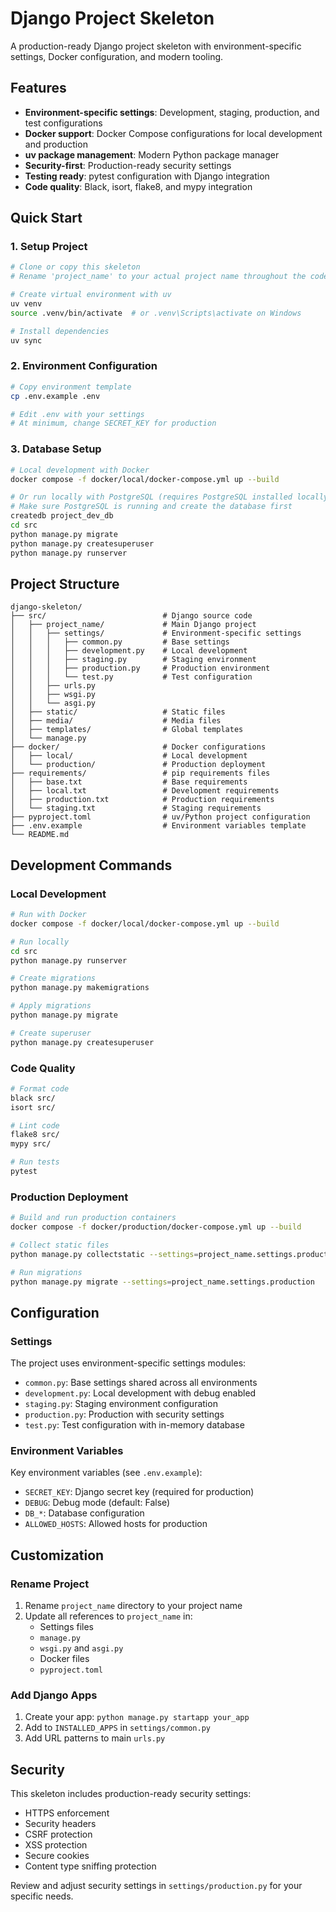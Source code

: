 # Django Project Skeleton

A production-ready Django project skeleton with environment-specific settings, Docker configuration, and modern tooling.

## Features

- **Environment-specific settings**: Development, staging, production, and test configurations
- **Docker support**: Docker Compose configurations for local development and production
- **uv package management**: Modern Python package manager
- **Security-first**: Production-ready security settings
- **Testing ready**: pytest configuration with Django integration
- **Code quality**: Black, isort, flake8, and mypy integration

## Quick Start

### 1. Setup Project

```bash
# Clone or copy this skeleton
# Rename 'project_name' to your actual project name throughout the codebase

# Create virtual environment with uv
uv venv
source .venv/bin/activate  # or .venv\Scripts\activate on Windows

# Install dependencies
uv sync
```

### 2. Environment Configuration

```bash
# Copy environment template
cp .env.example .env

# Edit .env with your settings
# At minimum, change SECRET_KEY for production
```

### 3. Database Setup

```bash
# Local development with Docker
docker compose -f docker/local/docker-compose.yml up --build

# Or run locally with PostgreSQL (requires PostgreSQL installed locally)
# Make sure PostgreSQL is running and create the database first
createdb project_dev_db
cd src
python manage.py migrate
python manage.py createsuperuser
python manage.py runserver
```

## Project Structure

```
django-skeleton/
├── src/                          # Django source code
│   ├── project_name/             # Main Django project
│   │   ├── settings/             # Environment-specific settings
│   │   │   ├── common.py         # Base settings
│   │   │   ├── development.py    # Local development
│   │   │   ├── staging.py        # Staging environment
│   │   │   ├── production.py     # Production environment
│   │   │   └── test.py           # Test configuration
│   │   ├── urls.py
│   │   ├── wsgi.py
│   │   └── asgi.py
│   ├── static/                   # Static files
│   ├── media/                    # Media files
│   ├── templates/                # Global templates
│   └── manage.py
├── docker/                       # Docker configurations
│   ├── local/                    # Local development
│   └── production/               # Production deployment
├── requirements/                 # pip requirements files
│   ├── base.txt                  # Base requirements
│   ├── local.txt                 # Development requirements
│   ├── production.txt            # Production requirements
│   └── staging.txt               # Staging requirements
├── pyproject.toml                # uv/Python project configuration
├── .env.example                  # Environment variables template
└── README.md
```

## Development Commands

### Local Development

```bash
# Run with Docker
docker compose -f docker/local/docker-compose.yml up --build

# Run locally
cd src
python manage.py runserver

# Create migrations
python manage.py makemigrations

# Apply migrations
python manage.py migrate

# Create superuser
python manage.py createsuperuser
```

### Code Quality

```bash
# Format code
black src/
isort src/

# Lint code
flake8 src/
mypy src/

# Run tests
pytest
```

### Production Deployment

```bash
# Build and run production containers
docker compose -f docker/production/docker-compose.yml up --build

# Collect static files
python manage.py collectstatic --settings=project_name.settings.production

# Run migrations
python manage.py migrate --settings=project_name.settings.production
```

## Configuration

### Settings

The project uses environment-specific settings modules:

- `common.py`: Base settings shared across all environments
- `development.py`: Local development with debug enabled
- `staging.py`: Staging environment configuration  
- `production.py`: Production with security settings
- `test.py`: Test configuration with in-memory database

### Environment Variables

Key environment variables (see `.env.example`):

- `SECRET_KEY`: Django secret key (required for production)
- `DEBUG`: Debug mode (default: False)
- `DB_*`: Database configuration
- `ALLOWED_HOSTS`: Allowed hosts for production

## Customization

### Rename Project

1. Rename `project_name` directory to your project name
2. Update all references to `project_name` in:
   - Settings files
   - `manage.py`
   - `wsgi.py` and `asgi.py`
   - Docker files
   - `pyproject.toml`

### Add Django Apps

1. Create your app: `python manage.py startapp your_app`
2. Add to `INSTALLED_APPS` in `settings/common.py`
3. Add URL patterns to main `urls.py`

## Security

This skeleton includes production-ready security settings:

- HTTPS enforcement
- Security headers
- CSRF protection
- XSS protection
- Secure cookies
- Content type sniffing protection

Review and adjust security settings in `settings/production.py` for your specific needs.